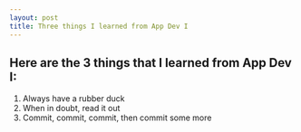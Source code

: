 ```yaml
---
layout: post
title: Three things I learned from App Dev I
---
```


## Here are the 3 things that I learned from App Dev I:
1. Always have a rubber duck
2. When in doubt, read it out
3. Commit, commit, commit, then commit some more

